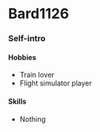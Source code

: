 # Bard1126
### Self-intro
#### Hobbies
* Train lover  
* Flight simulator player
#### Skills
* Nothing
